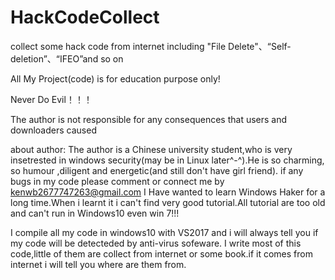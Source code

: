# HackCodeCollect
collect some hack code from internet including "File Delete"、“Self-deletion”、“IFEO”and so on

All My Project(code) is for education purpose only! 

Never Do Evil！！！

The author is not responsible for any consequences that users and downloaders caused

about author:
The author is a Chinese university student,who is very insetrested in windows security(may be in Linux later^-^).He is so charming,
so humour ,diligent and energetic(and still don't have girl friend).
if any bugs in my code please comment or connect me by kenwb2677747263@gmail.com
I Have wanted to learn Windows Haker for a long time.When i learnt it i can't find very good tutorial.All tutorial are too old and can't run in Windows10 even win 7!!!

I compile all my code in windows10 with VS2017 and i will always tell  you if my code will be detecteded by anti-virus sofeware.
I write most of this code,little of them are collect from internet or some book.if it comes from internet i will tell you where are them from.
